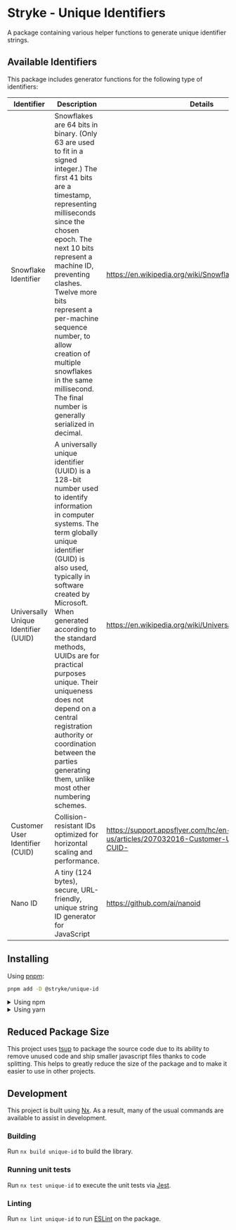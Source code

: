 <!-- START header -->
<!-- END header -->

# Stryke - Unique Identifiers

A package containing various helper functions to generate unique identifier
strings.

## Available Identifiers

This package includes generator functions for the following type of identifiers:

| Identifier                           | Description                                                                                                                                                                                                                                                                                                                                                                                                                                                                 | Details                                                                                  |
| ------------------------------------ | --------------------------------------------------------------------------------------------------------------------------------------------------------------------------------------------------------------------------------------------------------------------------------------------------------------------------------------------------------------------------------------------------------------------------------------------------------------------------- | ---------------------------------------------------------------------------------------- |
| Snowflake Identifier                 | Snowflakes are 64 bits in binary. (Only 63 are used to fit in a signed integer.) The first 41 bits are a timestamp, representing milliseconds since the chosen epoch. The next 10 bits represent a machine ID, preventing clashes. Twelve more bits represent a per-machine sequence number, to allow creation of multiple snowflakes in the same millisecond. The final number is generally serialized in decimal.                                                         | <https://en.wikipedia.org/wiki/Snowflake_ID>                                             |
| Universally Unique Identifier (UUID) | A universally unique identifier (UUID) is a 128-bit number used to identify information in computer systems. The term globally unique identifier (GUID) is also used, typically in software created by Microsoft. When generated according to the standard methods, UUIDs are for practical purposes unique. Their uniqueness does not depend on a central registration authority or coordination between the parties generating them, unlike most other numbering schemes. | <https://en.wikipedia.org/wiki/Universally_unique_identifier>                            |
| Customer User Identifier (CUID)      | Collision-resistant IDs optimized for horizontal scaling and performance.                                                                                                                                                                                                                                                                                                                                                                                                   | <https://support.appsflyer.com/hc/en-us/articles/207032016-Customer-User-ID-field-CUID-> |
| Nano ID                              | A tiny (124 bytes), secure, URL-friendly, unique string ID generator for JavaScript                                                                                                                                                                                                                                                                                                                                                                                         | <https://github.com/ai/nanoid>                                                           |

<!-- START doctoc -->
<!-- END doctoc -->

## Installing

Using [pnpm](http://pnpm.io):

```bash
pnpm add -D @stryke/unique-id
```

<details>
  <summary>Using npm</summary>

```bash
npm install -D @stryke/unique-id
```

</details>

<details>
  <summary>Using yarn</summary>

```bash
yarn add -D @stryke/unique-id
```

</details>

## Reduced Package Size

This project uses [tsup](https://tsup.egoist.dev/) to package the source code
due to its ability to remove unused code and ship smaller javascript files
thanks to code splitting. This helps to greatly reduce the size of the package
and to make it easier to use in other projects.

## Development

This project is built using [Nx](https://nx.dev). As a result, many of the usual
commands are available to assist in development.

### Building

Run `nx build unique-id` to build the library.

### Running unit tests

Run `nx test unique-id` to execute the unit tests via [Jest](https://jestjs.io).

### Linting

Run `nx lint unique-id` to run [ESLint](https://eslint.org/) on the package.

<!-- START footer -->
<!-- END footer -->
